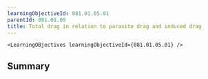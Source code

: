```yaml
---
learningObjectiveId: 081.01.05.01
parentId: 081.01.05
title: Total drag in relation to parasite drag and induced drag
---
```


```tsx eval
<LearningOBjectives learningObjectiveId={081.01.05.01} />
```

## Summary
